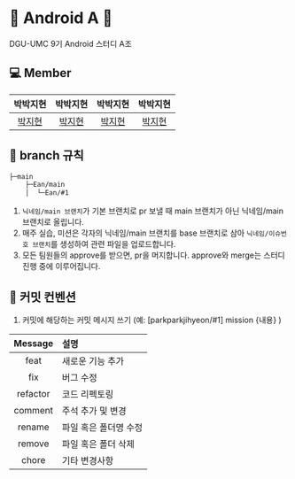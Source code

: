 # 💚 Android A 💚

DGU-UMC 9기 Android 스터디 A조

## 💻 Member

|               박박지현                |               박박지현                |               박박지현                |               박박지현                |
| :-----------------------------------: | :-----------------------------------: | :-----------------------------------: | :-----------------------------------: |
| [박지현](https://github.com/wlgusqkr) | [박지현](https://github.com/wlgusqkr) | [박지현](https://github.com/wlgusqkr) | [박지현](https://github.com/wlgusqkr) |

## 🌳 branch 규칙

```bash
├─main
    ├─Ean/main
    │  └─Ean/#1
```

1. `닉네임/main 브랜치`가 기본 브랜치로 pr 보낼 때 main 브랜치가 아닌 닉네임/main 브랜치로 올립니다.
2. 매주 실습, 미션은 각자의 닉네임/main 브랜치를 base 브랜치로 삼아 `닉네임/이슈번호 브랜치`를 생성하여 관련 파일을 업로드합니다.
3. 모든 팀원들의 approve를 받으면, pr을 머지합니다. approve와 merge는 스터디 진행 중에 이루어집니다.

## 🔖 커밋 컨벤션

1. 커밋에 해당하는 커밋 메시지 쓰기 (예: [parkparkjihyeon/#1] mission {내용} )

| Message  | 설명                  |
| :------: | :-------------------- |
|   feat   | 새로운 기능 추가      |
|   fix    | 버그 수정             |
| refactor | 코드 리펙토링         |
| comment  | 주석 추가 및 변경     |
|  rename  | 파일 혹은 폴더명 수정 |
|  remove  | 파일 혹은 폴더 삭제   |
|  chore   | 기타 변경사항         |
